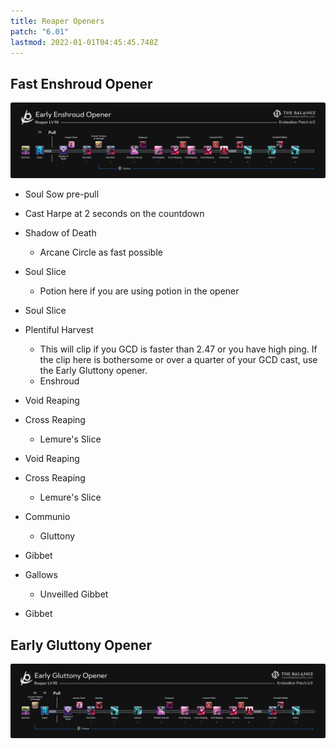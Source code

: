 ```yaml
---
title: Reaper Openers
patch: "6.01"
lastmod: 2022-01-01T04:45:45.748Z
---
```

## Fast Enshroud Opener

![](/img/jobs/rpr/rpr_enshroud_opener.png)

* Soul Sow pre-pull
* Cast Harpe at 2 seconds on the countdown
* Shadow of Death

  * Arcane Circle as fast possible
* Soul Slice

  * Potion here if you are using potion in the opener
* Soul Slice
* Plentiful Harvest

  * This will clip if you GCD is faster than 2.47 or you have high ping. If the clip here is bothersome or over a quarter of your GCD cast, use the Early Gluttony opener.
  * Enshroud
* Void Reaping
* Cross Reaping

  * Lemure's Slice
* Void Reaping
* Cross Reaping

  * Lemure's Slice
* Communio

  * Gluttony
* Gibbet
* Gallows

  * Unveilled Gibbet
* Gibbet

## Early Gluttony Opener

![](/img/jobs/rpr/early_gluttony.png)